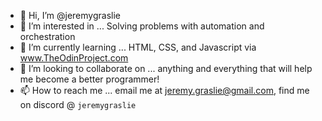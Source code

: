 - 👋 Hi, I’m @jeremygraslie
- 👀 I’m interested in ... Solving problems with automation and orchestration
- 🌱 I’m currently learning ... HTML, CSS, and Javascript via www.TheOdinProject.com
- 💞️ I’m looking to collaborate on ... anything and everything that will help me become a better programmer!
- 📫 How to reach me ... email me at jeremy.graslie@gmail.com, find me on discord @ `jeremygraslie` 

<!---
jeremygraslie/jeremygraslie is a ✨ special ✨ repository because its `README.md` (this file) appears on your GitHub profile.
You can click the Preview link to take a look at your changes.
--->
